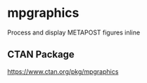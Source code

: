 # mpgraphics
Process and display METAPOST figures inline

## CTAN Package
 https://www.ctan.org/pkg/mpgraphics

